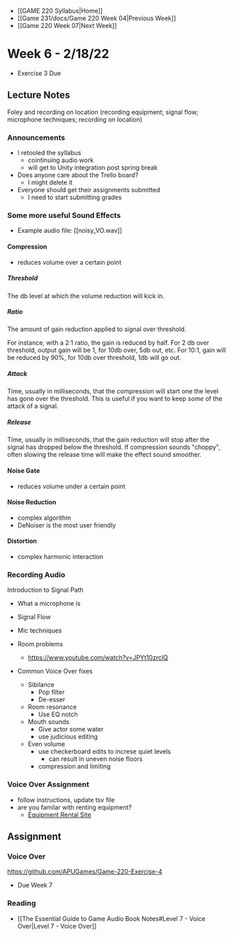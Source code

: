 - [[GAME 220 Syllabus|Home]]
- [[Game 231/docs/Game 220 Week 04|Previous Week]]
- [[Game 220 Week 07|Next Week]]

# Week 6 - 2/18/22
- Exercise 3 Due

## Lecture Notes
Foley and recording on location (recording equipment; signal flow; microphone techniques; recording on location)

### Announcements
- I retooled the syllabus
	- cointinuing audio work
	- will get to Unity integration post spring break
- Does anyone care about the Trello board?
	- I might delete it
- Everyone should get their assignments submitted
	- I need to start submitting grades

### Some more useful Sound Effects
- Example audio file: [[noisy_VO.wav]]

#### Compression
- reduces volume over a certain point

##### Threshold
The db level at which the volume reduction will kick in. 

##### Ratio
The amount of gain reduction applied to signal over threshold.

For instance, with a 2:1 ratio, the gain is reduced by half. For 2 db over threshold, output gain will be 1, for 10db over, 5db out, etc. For 10:1, gain will be reduced by 90%, for 10db over threshold, 1db will go out.

##### Attack
Time, usually in milliseconds, that the compression will start one the level has gone over the threshold. This is useful if you want to keep _some_ of the attack of a signal.

##### Release
Time, usually in milliseconds, that the gain reduction will stop after the signal has dropped below the threshold. If compression sounds "choppy", often slowing the release time will make the effect sound smoother.

#### Noise Gate
- reduces volume under a certain point

#### Noise Reduction
- complex algorithm
- DeNoiser is the most user friendly

#### Distortion
- complex harmonic interaction

### Recording Audio
Introduction to Signal Path
- What a microphone is
- Signal Flow
- Mic techniques

- Room problems
	- https://www.youtube.com/watch?v=JPYt10zrclQ

- Common Voice Over fixes
	- Sibilance
		- Pop filter
		- De-esser
	- Room resonance
		- Use EQ notch
	- Mouth sounds
		- Give actor some water
		- use judicious editing
	- Even volume
		- use checkerboard edits to increse quiet levels
			- can result in uneven noise floors
		- compression and limiting

### Voice Over Assignment
- follow instructions, update tsv file
- are you familar with renting equipment?
  - [Equipment Rental Site](https://www.apu.edu/vpa/cinematicarts/equipmentfacilities/)


## Assignment
### Voice Over
https://github.com/APUGames/Game-220-Exercise-4
- Due Week 7

### Reading
- [[The Essential Guide to Game Audio Book Notes#Level 7 - Voice Over|Level 7 - Voice Over]]

